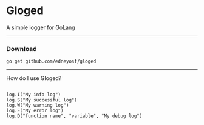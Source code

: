 # Gloged

A simple logger for GoLang

---

### Download

```
go get github.com/edneyosf/gloged
```

---

How do I use Gloged?

```

log.I("My info log")
log.S("My successful log")
log.W("My warning log")
log.E("My error log")
log.D("function name", "variable", "My debug log")

```
